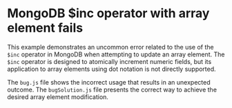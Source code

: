 # MongoDB $inc operator with array element fails
This example demonstrates an uncommon error related to the use of the `$inc` operator in MongoDB when attempting to update an array element.  The `$inc` operator is designed to atomically increment numeric fields, but its application to array elements using dot notation is not directly supported.

The `bug.js` file shows the incorrect usage that results in an unexpected outcome. The `bugSolution.js` file presents the correct way to achieve the desired array element modification.